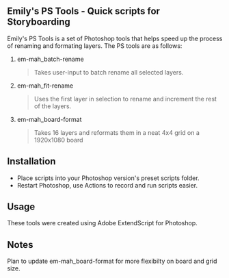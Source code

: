 ## Emily's PS Tools - Quick scripts for Storyboarding

Emily's PS Tools is a set of Photoshop tools that helps speed up the process of renaming and formating layers. The PS tools are as follows:
1. em-mah_batch-rename
    > Takes user-input to batch rename all selected layers.
2. em-mah_fit-rename
    > Uses the first layer in selection to rename and increment the rest of the layers.
3. em-mah_board-format
    > Takes 16 layers and reformats them in a neat 4x4 grid on a 1920x1080 board

## Installation

- Place scripts into your Photoshop version's preset scripts folder.
- Restart Photoshop, use Actions to record and run scripts easier.

## Usage

These tools were created using Adobe ExtendScript for Photoshop.

## Notes
Plan to update em-mah_board-format for more flexibilty on board and grid size.
